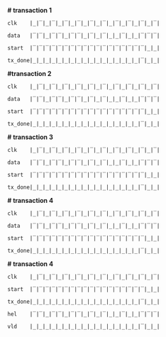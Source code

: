 **# transaction 1**

```
clk    |_|‾|_|‾|_|‾|_|‾|_|‾|_|‾|_|‾|_|‾|_|‾|_|‾|
```
```
data   |‾|‾|_|‾|‾|_|‾|‾|_|‾|_|‾|_|_|‾|_|_|‾|‾|‾|
```
```
start  |‾|‾|‾|‾|‾|‾|‾|‾|‾|‾|‾|‾|‾|‾|‾|‾|‾|‾|_|_|
```
```
tx_done|_|_|_|_|_|_|_|_|_|_|_|_|_|_|_|_|_|‾|_|_|
```

**#transaction 2**

```
clk    |_|‾|_|‾|_|‾|_|‾|_|‾|_|‾|_|‾|_|‾|_|‾|_|‾|
```
```
data   |‾|‾|_|‾|‾|_|‾|‾|_|‾|_|‾|_|_|‾|_|_|‾|‾|‾|
```
```
start  |‾|‾|‾|‾|‾|‾|‾|‾|‾|‾|‾|‾|‾|‾|‾|‾|‾|‾|_|_|
```
```
tx_done|_|_|_|_|_|_|_|_|_|_|_|_|_|_|_|_|_|‾|_|_|
```

**# transaction 3**

```
clk    |_|‾|_|‾|_|‾|_|‾|_|‾|_|‾|_|‾|_|‾|_|‾|_|‾|
```
```
data   |‾|‾|_|‾|‾|_|‾|‾|_|‾|_|‾|_|_|‾|_|_|‾|‾|‾|
```
```
start  |‾|‾|‾|‾|‾|‾|‾|‾|‾|‾|‾|‾|‾|‾|‾|‾|‾|‾|_|_|
```
```
tx_done|_|_|_|_|_|_|_|_|_|_|_|_|_|_|_|_|_|‾|_|_|
```

**# transaction 4**

```
clk    |_|‾|_|‾|_|‾|_|‾|_|‾|_|‾|_|‾|_|‾|_|‾|_|‾|
```
```
data   |‾|‾|_|‾|‾|_|‾|‾|_|‾|_|‾|_|_|‾|_|_|‾|‾|‾|
```
```
start  |‾|‾|‾|‾|‾|‾|‾|‾|‾|‾|‾|‾|‾|‾|‾|‾|‾|‾|_|_|
```
```
tx_done|_|_|_|_|_|_|_|_|_|_|_|_|_|_|_|_|_|‾|_|_|
```

**# transaction 4**

```
clk    |_|‾|_|‾|_|‾|_|‾|_|‾|_|‾|_|‾|_|‾|_|‾|_|‾|
```
```
start  |‾|‾|‾|‾|‾|‾|‾|‾|‾|‾|‾|‾|‾|‾|‾|‾|‾|‾|_|_|
```
```
tx_done|_|_|_|_|_|_|_|_|_|_|_|_|_|_|_|_|_|‾|_|_|
```
```
hel    |‾|‾|_|‾|‾|_|‾|‾|_|‾|_|‾|_|_|‾|_|_|‾|‾|‾|
```
```
vld    |_|_|_|_|_|_|_|_|_|_|_|_|_|_|_|_|_|‾|_|_|
```
